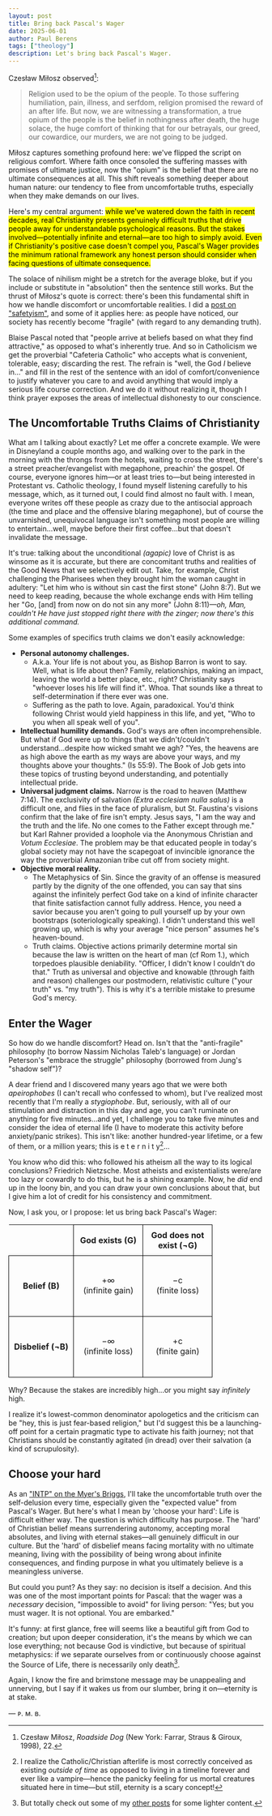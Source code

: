 ```yaml
---
layout: post
title: Bring back Pascal's Wager
date: 2025-06-01
author:	Paul Berens
tags: ["theology"]
description: Let's bring back Pascal's Wager.
---
```

Czesław Miłosz observed[^1]:

[^1]: Czesław Miłosz, *Roadside Dog* (New York: Farrar, Straus & Giroux, 1998), 22.

> Religion used to be the opium of the people. To those suffering humiliation, pain, illness, and serfdom, religion promised the reward of an after life. But now, we are witnessing a transformation, a true opium of the people is the belief in nothingness after death, the huge solace, the huge comfort of thinking that for our betrayals, our greed, our cowardice, our murders, we are not going to be judged.

Miłosz captures something profound here: we've flipped the script on religious comfort. Where faith once consoled the suffering masses with promises of ultimate justice, now the "opium" is the belief that there are no ultimate consequences at all. This shift reveals something deeper about human nature: our tendency to flee from uncomfortable truths, especially when they make demands on our lives.

Here's my central argument: <mark>while we've watered down the faith in recent decades, real Christianity presents genuinely difficult truths that drive people away for understandable psychological reasons. But the stakes involved—potentially infinite and eternal—are too high to simply avoid. Even if Christianity's positive case doesn't compel you, Pascal's Wager provides the minimum rational framework any honest person should consider when facing questions of ultimate consequence.</mark>

The solace of nihilism might be a stretch for the average bloke, but if you include or substitute in "absolution" then the sentence still works. But the thrust of Miłosz's quote is correct: there's been this fundamental shift in how we handle discomfort or uncomfortable realities. I did a [post on "safetyism"](/safetyism), and some of it applies here: as people have noticed, our society has recently become "fragile" (with regard to any demanding truth).

Blaise Pascal noted that "people arrive at beliefs based on what they find attractive," as opposed to what's inherently true. And so in Catholicism we get the proverbial "Cafeteria Catholic" who accepts what is convenient, tolerable, easy; discarding the rest. The refrain is "well, the God *I* believe in..." and fill in the rest of the sentence with an idol of comfort/convenience to justify whatever you care to and avoid anything that would imply a serious life course correction. And we do it without realizing it, though I think prayer exposes the areas of intellectual dishonesty to our conscience.

## The Uncomfortable Truths Claims of Christianity

What am I talking about exactly? Let me offer a concrete example. We were in Disneyland a couple months ago, and walking over to the park in the morning with the throngs from the hotels, waiting to cross the street, there's a street preacher/evangelist with megaphone, preachin' the gospel. Of course, everyone ignores him—or at least tries to—but being interested in Protestant vs. Catholic theology, I found myself listening carefully to his message, which, as it turned out, I could find almost no fault with. I mean, everyone writes off these people as crazy due to the antisocial approach (the time and place and the offensive blaring megaphone), but of course the unvarnished, unequivocal language isn't something most people are willing to entertain...well, maybe before their first coffee...but that doesn't invalidate the message.

It's true: talking about the unconditional *(agapic)* love of Christ is as winsome as it is accurate, but there are concomitant truths and realities of the Good News that we selectively edit out. Take, for example, Christ challenging the Pharisees when they brought him the woman caught in adultery: "Let him who is without sin cast the first stone" (John 8:7). But we need to keep reading, because the whole exchange ends with Him telling her "Go, [and] from now on do not sin any more" (John 8:11)—*oh, Man, couldn't He have just stopped right there with the zinger; now there's this additional command.*

Some examples of specifics truth claims we don't easily acknowledge:
- **Personal autonomy challenges.**
	- A.k.a. Your life is not about you, as Bishop Barron is wont to say. Well, what is life about then? Family, relationships, making an impact, leaving the world a better place, etc., right? Christianity says "whoever loses his life will find it". Whoa. That sounds like a threat to self-determination if there ever was one.
	- Suffering as the path to love. Again, paradoxical. You'd think following Christ would yield happiness in this life, and yet, "Who to you when all speak well of you".
- **Intellectual humility demands.** God's ways are often incomprehensible. But what if God were up to things that we didn't/couldn't understand...despite how wicked smaht we agh? "Yes, the heavens are as high above the earth as my ways are above your ways, and my thoughts above your thoughts." (Is 55:9). The Book of Job gets into these topics of trusting beyond understanding, and potentially intellectual pride.
- **Universal judgment claims.** Narrow is the road to heaven (Matthew 7:14). The exclusivity of salvation *(Extra ecclesiam nulla salus)* is a difficult one, and flies in the face of pluralism, but St. Faustina's visions confirm that the lake of fire isn't empty. Jesus says, "I am the way and the truth and the life. No one comes to the Father except through me." but Karl Rahner provided a loophole via the Anonymous Christian and *Votum Ecclesiae*. The problem may be that educated people in today's global society may not have the scapegoat of invincible ignorance the way the proverbial Amazonian tribe cut off from society might.
- **Objective moral reality.**
	- The Metaphysics of Sin. Since the gravity of an offense is measured partly by the dignity of the one offended, you can say that sins against the infinitely perfect God take on a kind of infinite character that finite satisfaction cannot fully address. Hence, you need a savior because you aren't going to pull yourself up by your own bootstraps (soteriologically speaking). I didn't understand this well growing up, which is why your average "nice person" assumes he's heaven-bound.
	- Truth claims. Objective actions primarily determine mortal sin because the law is written on the heart of man (cf Rom 1.), which torpedoes plausible deniability. "Officer, I didn't know I couldn't do that." Truth as universal and objective and knowable (through faith and reason) challenges our postmodern, relativistic culture ("your truth" vs. "my truth"). This is why it's a terrible mistake to presume God's mercy.

## Enter the Wager

So how do we handle discomfort? Head on. Isn't that the "anti-fragile" philosophy (to borrow Nassim Nicholas Taleb's language) or Jordan Peterson's "embrace the struggle" philosophy (borrowed from Jung's "shadow self")?

A dear friend and I discovered many years ago that we were both *apeirophobes* (I can't recall who confessed to whom), but I've realized most recently that I'm really a *stygiophobe*. But, seriously, with all of our stimulation and distraction in this day and age, you can't ruminate on anything for five minutes...and yet, I challenge you to take five minutes and consider the idea of eternal life (I have to moderate this activity before anxiety/panic strikes). This isn't like: another hundred-year lifetime, or a few of them, or a million years; this is e t e r n i t y[^2]...

[^2]: I realize the Catholic/Christian afterlife is most correctly conceived as existing *outside of time* as opposed to living in a timeline forever and ever like a vampire—hence the panicky feeling for us mortal creatures situated here in time—but still, eternity is a scary concept!

You know who did this: who followed his atheism all the way to its logical conclusions? Friedrich Nietzsche. Most atheists and existentialists were/are too lazy or cowardly to do this, but he is a shining example. Now, he *did* end up in the loony bin, and you can draw your own conclusions about that, but I give him a lot of credit for his consistency and commitment.

Now, I ask you, or I propose: let us bring back Pascal's Wager:

<style>
.matrix-table {
    border-collapse: collapse;
}

.axis-label {
    font-weight: bold;
    text-align: center;
    padding: 10px;
    border: 1px solid black;
}

.matrix-cell {
    width: 120px;
    height: 120px;
    text-align: center;
    vertical-align: middle;
    border: 1px solid black;
}

.empty-cell {
    border: none;
}
</style>

<table class="matrix-table">
    <tr>
        <td class="axis-label empty-cell"></td>
        <td class="axis-label"><strong>God exists (G)</strong></td>
        <td class="axis-label"><strong>God does not exist (¬G)</strong></td>
    </tr>
    <tr>
        <td class="axis-label"><strong>Belief (B)</strong></td>
        <td class="matrix-cell">
            +∞<br>(infinite gain)
        </td>
        <td class="matrix-cell">
            −c<br>(finite loss)
        </td>
    </tr>
    <tr>
        <td class="axis-label"><strong>Disbelief (¬B)</strong></td>
        <td class="matrix-cell">
            −∞<br>(infinite loss)
        </td>
        <td class="matrix-cell">
            +c<br>(finite gain)
        </td>
    </tr>
</table>

Why? Because the stakes are incredibly high...or you might say *infinitely* high.

I realize it's lowest-common denominator apologetics and the criticism can be "hey, this is just fear-based religion," but I'd suggest this be a launching-off point for a certain pragmatic type to activate his faith journey; not that Christians should be constantly agitated (in dread) over their salvation (a kind of scrupulosity). 

## Choose your hard

As an ["INTP" on the Myer's Briggs](/personality), I'll take the uncomfortable truth over the self-delusion every time, especially given the "expected value" from Pascal's Wager. But here's what I mean by 'choose your hard': Life is difficult either way. The question is which difficulty has purpose. The 'hard' of Christian belief means surrendering autonomy, accepting moral absolutes, and living with eternal stakes—all genuinely difficult in our culture.
But the 'hard' of disbelief means facing mortality with no ultimate meaning, living with the possibility of being wrong about infinite consequences, and finding purpose in what you ultimately believe is a meaningless universe.

But could you punt? As they say: no decision is itself a decision. And this was one of the most important points for Pascal: that the wager was a *necessary* decision, "impossible to avoid" for living person: "Yes; but you must wager. It is not optional. You are embarked."

It's funny: at first glance, free will seems like a beautiful gift from God to creation; but upon deeper consideration, it's the means by which we can lose everything; not because God is vindictive, but because of spiritual metaphysics: if we separate ourselves from or continuously choose against the Source of Life, there is necessarily only death[^3]. 

[^3]: But totally check out some of my [other posts](/posts/) for some lighter content.

Again, I know the fire and brimstone message may be unappealing and unnerving, but I say if it wakes us from our slumber, bring it on—eternity is at stake.

— ᴘ. ᴍ. ʙ.


